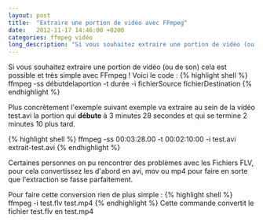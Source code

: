 ```yaml
---
layout: post
title:  "Extraire une portion de vidéo avec FFmpeg"
date:   2012-11-17 14:46:00 +0200
categories: ffmpeg vidéo
long_description: "Si vous souhaitez extraire une portion de vidéo (ou de son) cela est possible et très simple avec FFmpeg !"
---
```

Si vous souhaitez extraire une portion de vidéo (ou de son) cela est possible et très simple avec FFmpeg !
Voici le code :
{% highlight shell %}
ffmpeg -ss débutdelaportion -t durée -i fichierSource fichierDestination
{% endhighlight %}

Plus concrètement l'exemple suivant exemple va extraire au sein de la vidéo test.avi la portion qui <strong>débute</strong> à 3 minutes 28 secondes et qui se termine 2 minutes 10 plus tard.

{% highlight shell %}
ffmpeg -ss 00:03:28.00 -t 00:02:10:00 -i test.avi extrait-test.avi
{% endhighlight %}


Certaines personnes on pu rencontrer des problèmes avec les Fichiers FLV, pour cela convertissez les d'abord en avi, mov ou mp4 pour faire en sorte que l'extraction se fasse parfaitement.

Pour faire cette conversion rien de plus simple :
{% highlight shell %}
ffmpeg -i test.flv test.mp4
{% endhighlight %}
Cette commande convertit le fichier test.flv en test.mp4
